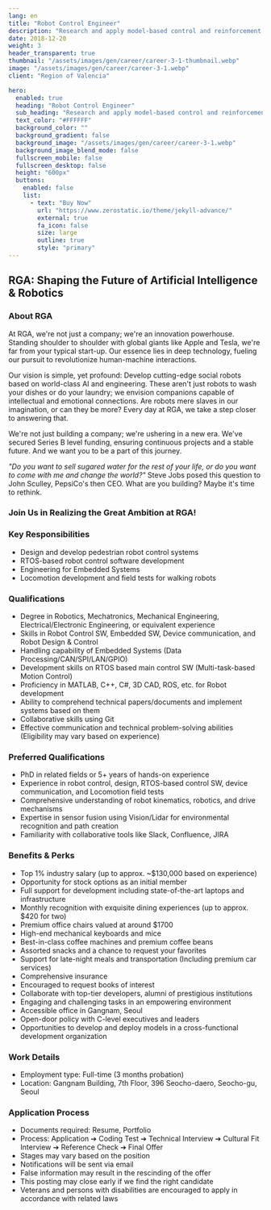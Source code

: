 ```yaml
---
lang: en
title: "Robot Control Engineer"
description: "Research and apply model-based control and reinforcement learning-based robot control technology for stable walking even in atypical environments"
date: 2018-12-20
weight: 3
header_transparent: true
thumbnail: "/assets/images/gen/career/career-3-1-thumbnail.webp"
image: "/assets/images/gen/career/career-3-1.webp"
client: "Region of Valencia"

hero:
  enabled: true
  heading: "Robot Control Engineer"
  sub_heading: "Research and apply model-based control and reinforcement learning-based robot control technology for stable walking even in atypical environments"
  text_color: "#FFFFFF"
  background_color: ""
  background_gradient: false
  background_image: "/assets/images/gen/career/career-3-1.webp"
  background_image_blend_mode: false
  fullscreen_mobile: false
  fullscreen_desktop: false
  height: "600px"
  buttons:
    enabled: false
    list:
      - text: "Buy Now"
        url: "https://www.zerostatic.io/theme/jekyll-advance/"
        external: true
        fa_icon: false
        size: large
        outline: true
        style: "primary"
---
```


## **RGA: Shaping the Future of Artificial Intelligence & Robotics**

### **About RGA**
At RGA, we're not just a company; we're an innovation powerhouse. Standing shoulder to shoulder with global giants like Apple and Tesla, we're far from your typical start-up. Our essence lies in deep technology, fueling our pursuit to revolutionize human-machine interactions.

Our vision is simple, yet profound: Develop cutting-edge social robots based on world-class AI and engineering. These aren't just robots to wash your dishes or do your laundry; we envision companions capable of intellectual and emotional connections. Are robots mere slaves in our imagination, or can they be more? Every day at RGA, we take a step closer to answering that.

We're not just building a company; we're ushering in a new era. We've secured Series B level funding, ensuring continuous projects and a stable future. And we want you to be a part of this journey.

_"Do you want to sell sugared water for the rest of your life, or do you want to come with me and change the world?"_ Steve Jobs posed this question to John Sculley, PepsiCo's then CEO. What are you building? Maybe it's time to rethink.

### **Join Us in Realizing the Great Ambition at RGA!**

### **Key Responsibilities**
- Design and develop pedestrian robot control systems
- RTOS-based robot control software development
- Engineering for Embedded Systems
- Locomotion development and field tests for walking robots

### **Qualifications**
- Degree in Robotics, Mechatronics, Mechanical Engineering, Electrical/Electronic Engineering, or equivalent experience
- Skills in Robot Control SW, Embedded SW, Device communication, and Robot Design & Control
- Handling capability of Embedded Systems (Data Processing/CAN/SPI/LAN/GPIO)
- Development skills on RTOS based main control SW (Multi-task-based Motion Control)
- Proficiency in MATLAB, C++, C#, 3D CAD, ROS, etc. for Robot development
- Ability to comprehend technical papers/documents and implement systems based on them
- Collaborative skills using Git
- Effective communication and technical problem-solving abilities (Eligibility may vary based on experience)

### **Preferred Qualifications**
- PhD in related fields or 5+ years of hands-on experience
- Experience in robot control, design, RTOS-based control SW, device communication, and Locomotion field tests
- Comprehensive understanding of robot kinematics, robotics, and drive mechanisms
- Expertise in sensor fusion using Vision/Lidar for environmental recognition and path creation
- Familiarity with collaborative tools like Slack, Confluence, JIRA

### **Benefits & Perks**
- Top 1% industry salary (up to approx. ~$130,000 based on experience)
- Opportunity for stock options as an initial member
- Full support for development including state-of-the-art laptops and infrastructure
- Monthly recognition with exquisite dining experiences (up to approx. $420 for two)
- Premium office chairs valued at around $1700
- High-end mechanical keyboards and mice
- Best-in-class coffee machines and premium coffee beans
- Assorted snacks and a chance to request your favorites
- Support for late-night meals and transportation (Including premium car services)
- Comprehensive insurance
- Encouraged to request books of interest
- Collaborate with top-tier developers, alumni of prestigious institutions
- Engaging and challenging tasks in an empowering environment
- Accessible office in Gangnam, Seoul
- Open-door policy with C-level executives and leaders
- Opportunities to develop and deploy models in a cross-functional development organization

### **Work Details**
- Employment type: Full-time (3 months probation)
- Location: Gangnam Building, 7th Floor, 396 Seocho-daero, Seocho-gu, Seoul

### **Application Process**
- Documents required: Resume, Portfolio
- Process: Application ➔ Coding Test ➔ Technical Interview ➔ Cultural Fit Interview ➔ Reference Check ➔ Final Offer
- Stages may vary based on the position
- Notifications will be sent via email
- False information may result in the rescinding of the offer
- This posting may close early if we find the right candidate
- Veterans and persons with disabilities are encouraged to apply in accordance with related laws